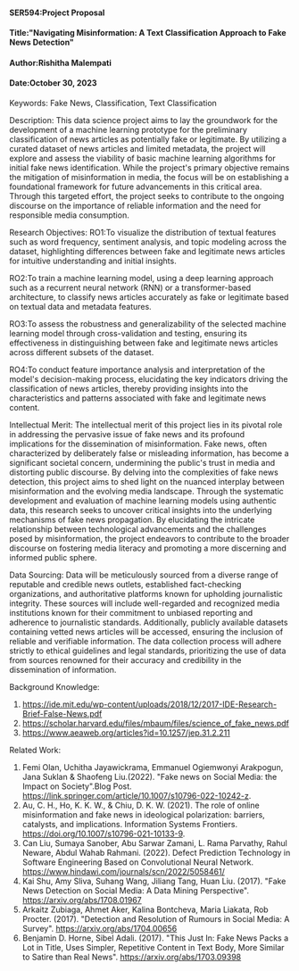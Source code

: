 #### SER594:Project Proposal
#### Title:"Navigating Misinformation: A Text Classification Approach to Fake News Detection"
#### Author:Rishitha Malempati
#### Date:October 30, 2023

Keywords: Fake News, Classification, Text Classification

Description: 
This data science project aims to lay the groundwork for the development of a machine learning prototype for the preliminary classification of news articles as potentially fake or legitimate. 
By utilizing a curated dataset of news articles and limited metadata, the project will explore and assess the viability of basic machine learning algorithms for initial fake news identification. 
While the project's primary objective remains the mitigation of misinformation in media, the focus will be on establishing a foundational framework for future advancements in this critical area. 
Through this targeted effort, the project seeks to contribute to the ongoing discourse on the importance of reliable information and the need for responsible media consumption.

Research Objectives:
RO1:To visualize the distribution of textual features such as word frequency, sentiment analysis, and topic modeling across the dataset, highlighting differences between fake and legitimate news articles for intuitive understanding and initial insights.

RO2:To train a machine learning model, using a deep learning approach such as a recurrent neural network (RNN) or a transformer-based architecture, to classify news articles accurately as fake or legitimate based on textual data and metadata features.

RO3:To assess the robustness and generalizability of the selected machine learning model through cross-validation and testing, ensuring its effectiveness in distinguishing between fake and legitimate news articles across different subsets of the dataset.

RO4:To conduct feature importance analysis and interpretation of the model's decision-making process, elucidating the key indicators driving the classification of news articles, thereby providing insights into the characteristics and patterns associated with fake and legitimate news content.

Intellectual Merit: 
The intellectual merit of this project lies in its pivotal role in addressing the pervasive issue of fake news and its profound implications for the dissemination of misinformation. 
Fake news, often characterized by deliberately false or misleading information, has become a significant societal concern, undermining the public's trust in media and distorting public discourse. 
By delving into the complexities of fake news detection, this project aims to shed light on the nuanced interplay between misinformation and the evolving media landscape. 
Through the systematic development and evaluation of machine learning models using authentic data, this research seeks to uncover critical insights into the underlying mechanisms of fake news propagation. 
By elucidating the intricate relationship between technological advancements and the challenges posed by misinformation, the project endeavors to contribute to the broader discourse on fostering media literacy and promoting a more discerning and informed public sphere.

Data Sourcing: 
Data will be meticulously sourced from a diverse range of reputable and credible news outlets, established fact-checking organizations, and authoritative platforms known for upholding journalistic integrity. 
These sources will include well-regarded and recognized media institutions known for their commitment to unbiased reporting and adherence to journalistic standards. 
Additionally, publicly available datasets containing vetted news articles will be accessed, ensuring the inclusion of reliable and verifiable information. 
The data collection process will adhere strictly to ethical guidelines and legal standards, prioritizing the use of data from sources renowned for their accuracy and credibility in the dissemination of information. 

Background Knowledge: 
1. https://ide.mit.edu/wp-content/uploads/2018/12/2017-IDE-Research-Brief-False-News.pdf
2. https://scholar.harvard.edu/files/mbaum/files/science_of_fake_news.pdf
3. https://www.aeaweb.org/articles?id=10.1257/jep.31.2.211

Related Work: 
1. Femi Olan, Uchitha Jayawickrama, Emmanuel Ogiemwonyi Arakpogun, Jana Suklan & Shaofeng Liu.(2022). "Fake news on Social Media: the Impact on Society".Blog Post. https://link.springer.com/article/10.1007/s10796-022-10242-z.
2. Au, C. H., Ho, K. K. W., & Chiu, D. K. W. (2021). The role of online misinformation and fake news in ideological polarization: barriers, catalysts, and implications. Information Systems Frontiers. https://doi.org/10.1007/s10796-021-10133-9.
3. Can Liu, Sumaya Sanober, Abu Sarwar Zamani, L. Rama Parvathy, Rahul Neware, Abdul Wahab Rahmani. (2022). Defect Prediction Technology in Software Engineering Based on Convolutional Neural Network. https://www.hindawi.com/journals/scn/2022/5058461/
4. Kai Shu, Amy Sliva, Suhang Wang, Jiliang Tang, Huan Liu. (2017). "Fake News Detection on Social Media: A Data Mining Perspective". https://arxiv.org/abs/1708.01967
5. Arkaitz Zubiaga, Ahmet Aker, Kalina Bontcheva, Maria Liakata, Rob Procter. (2017). "Detection and Resolution of Rumours in Social Media: A Survey". https://arxiv.org/abs/1704.00656
6. Benjamin D. Horne, Sibel Adali. (2017). "This Just In: Fake News Packs a Lot in Title, Uses Simpler, Repetitive Content in Text Body, More Similar to Satire than Real News". https://arxiv.org/abs/1703.09398

